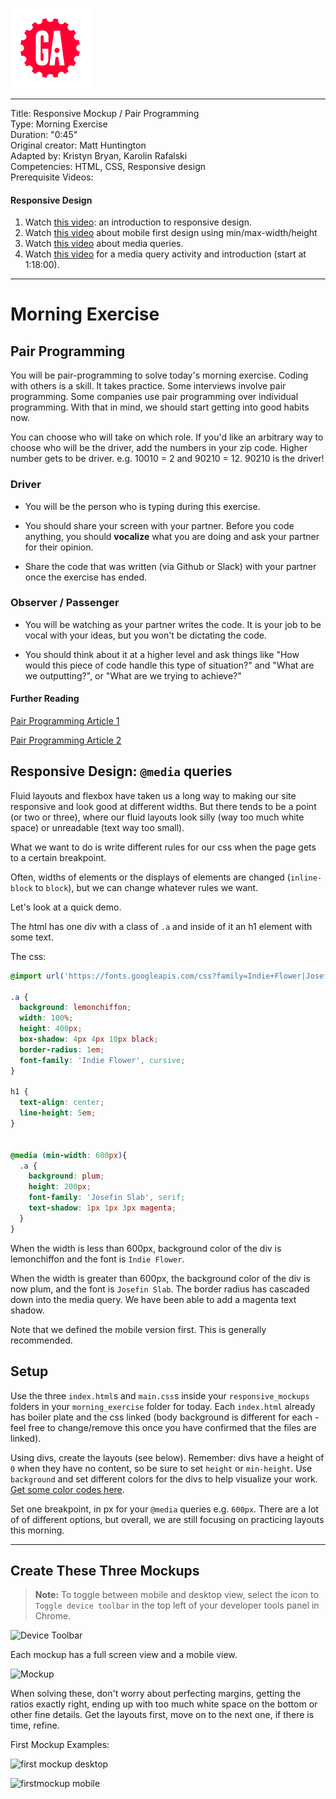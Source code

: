 ![](/ga_cog.png)

<!--SEI1 4:33, intro finished ~4:44 -->

---
Title: Responsive Mockup / Pair Programming <br>
Type: Morning Exercise <br>
Duration: "0:45"<br>
Original creator: Matt Huntington<br>
Adapted by: Kristyn Bryan, Karolin Rafalski<br>
Competencies: HTML, CSS, Responsive design <br>
Prerequisite Videos:

#### Responsive Design

1. Watch [this video](https://www.youtube.com/watch?v=BsuCBmzLf_U&index=21&list=PLdnONIhPScST0Vy4LrIZiYKpFNoxgyH7J): an introduction to responsive design.
1. Watch [this video](https://www.youtube.com/watch?v=iQIj7Lu64M4&index=22&list=PLdnONIhPScST0Vy4LrIZiYKpFNoxgyH7J) about mobile first design using min/max-width/height
1. Watch [this video](https://www.youtube.com/watch?v=GYygtVolViM&index=23&list=PLdnONIhPScST0Vy4LrIZiYKpFNoxgyH7J) about media queries.
1. Watch [this video](https://www.youtube.com/watch?v=PvosAkI8iHY&list=PL7paijy8eY-ZomEJJunzNl8JlTJlSmrbV&index=33&t=0s) for a media query activity and introduction (start at 1:18:00).

---

# Morning Exercise

## Pair Programming
You will be pair-programming to solve today's morning exercise. Coding with others is a skill. It takes practice. Some interviews involve pair programming. Some companies use pair programming over individual programming. With that in mind, we should start getting into good habits now.

You can choose who will take on which role. If you'd like an arbitrary way to choose who will be the driver, add the numbers in your zip code. Higher number gets to be driver. e.g. 10010 = 2 and 90210 = 12. 90210 is the driver!

### Driver

- You will be the person who is typing during this exercise.

- You should share your screen with your partner. Before you code anything, you should **vocalize** what you are doing and ask your partner for their opinion.

- Share the code that was written (via Github or Slack) with your partner once the exercise has ended.

### Observer / Passenger

- You will be watching as your partner writes the code. It is your job to be vocal with your ideas, but you won't be dictating the code.

- You should think about it at a higher level and ask things like "How would this piece of code handle this type of situation?" and "What are we outputting?", or "What are we trying to achieve?"

#### Further Reading

[Pair Programming Article 1](https://www.wikihow.com/Pair-Program)

[Pair Programming Article 2](http://anh.cs.luc.edu/170/Kindergarten.html)

## Responsive Design: `@media` queries

Fluid layouts and flexbox have taken us a long way to making our site responsive and look good at different widths. But there tends to be a point (or two or three), where our fluid layouts look silly (way too much white space) or unreadable (text way too small).

What we want to do is write different rules for our css when the page gets to a certain breakpoint.

Often, widths of elements or the displays of elements are changed (`inline-block` to `block`), but we can change whatever rules we want.

Let's look at a quick demo.

The html has one div with a class of `.a` and inside of it an h1 element with some text.

The css:

```css
@import url('https://fonts.googleapis.com/css?family=Indie+Flower|Josefin+Slab');

.a {
  background: lemonchiffon;
  width: 100%;
  height: 400px;
  box-shadow: 4px 4px 10px black;
  border-radius: 1em;
  font-family: 'Indie Flower', cursive;
}

h1 {
  text-align: center;
  line-height: 5em;
}


@media (min-width: 600px){
  .a {
    background: plum;
    height: 200px;
    font-family: 'Josefin Slab', serif;
    text-shadow: 1px 1px 3px magenta;
  }
}
```

When the width is less than 600px, background color of the div is lemonchiffon and the font is `Indie Flower`.

When the width is greater than 600px, the background color of the div is now plum, and the font is `Josefin Slab`. The border radius has cascaded down into the media query. We have been able to add a magenta text shadow.

Note that we defined the mobile version first. This is generally recommended.

## Setup

Use the three `index.html`s and `main.css`s inside your `responsive_mockups` folders in your `morning_exercise` folder for today. Each `index.html` already has boiler plate and the css linked (body background is different for each - feel free to change/remove this once you have confirmed that the files are linked).

Using divs, create the layouts (see below). Remember: divs have a height of `0` when they have no content, so be sure to set `height` or `min-height`. Use `background` and set different colors for the divs to help visualize your work. [Get some color codes here](http://htmlcolorcodes.com/).

Set one breakpoint, in px for your `@media` queries e.g. `600px`. There are a lot of of different options, but overall, we are still focusing on practicing layouts this morning.

<hr>

## Create These Three Mockups

>**Note:** To toggle between mobile and desktop view, select the icon to `Toggle device toolbar` in the top left of your developer tools panel in Chrome.

![Device Toolbar](https://i.imgur.com/EhSRdAo.png)

Each mockup has a full screen view and a mobile view.

![Mockup](https://i.imgur.com/NZ0moP0.png)

When solving these, don't worry about perfecting margins, getting the ratios exactly right, ending up with too much white space on the bottom or other fine details. Get the layouts first, move on to the next one, if there is time, refine.

First Mockup Examples:

![first mockup desktop](https://i.imgur.com/wqtUtak.png)

![firstmockup mobile](https://i.imgur.com/AUjBZ1V.png)
